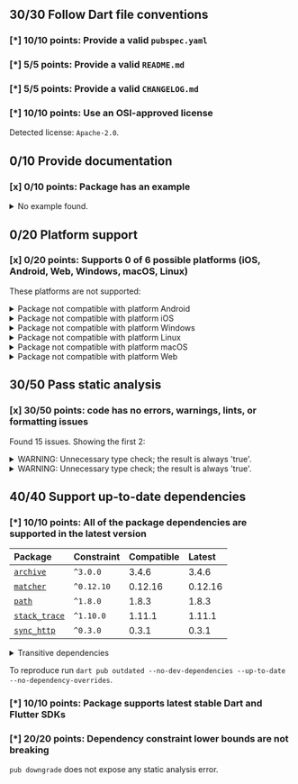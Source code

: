 ## 30/30 Follow Dart file conventions

### [*] 10/10 points: Provide a valid `pubspec.yaml`


### [*] 5/5 points: Provide a valid `README.md`


### [*] 5/5 points: Provide a valid `CHANGELOG.md`


### [*] 10/10 points: Use an OSI-approved license

Detected license: `Apache-2.0`.

## 0/10 Provide documentation

### [x] 0/10 points: Package has an example

<details>
<summary>
No example found.
</summary>

See [package layout](https://dart.dev/tools/pub/package-layout#examples) guidelines on how to add an example.
</details>

## 0/20 Platform support

### [x] 0/20 points: Supports 0 of 6 possible platforms (iOS, Android, Web, Windows, macOS, Linux)


These platforms are not supported:

<details>
<summary>
Package not compatible with platform Android
</summary>

Because:
* `package:webdriver/async_html.dart` that imports:
* `package:webdriver/src/request/async_xhr_request_client.dart` that imports:
* `dart:html`
</details>
<details>
<summary>
Package not compatible with platform iOS
</summary>

Because:
* `package:webdriver/async_html.dart` that imports:
* `package:webdriver/src/request/async_xhr_request_client.dart` that imports:
* `dart:html`
</details>
<details>
<summary>
Package not compatible with platform Windows
</summary>

Because:
* `package:webdriver/async_html.dart` that imports:
* `package:webdriver/src/request/async_xhr_request_client.dart` that imports:
* `dart:html`
</details>
<details>
<summary>
Package not compatible with platform Linux
</summary>

Because:
* `package:webdriver/async_html.dart` that imports:
* `package:webdriver/src/request/async_xhr_request_client.dart` that imports:
* `dart:html`
</details>
<details>
<summary>
Package not compatible with platform macOS
</summary>

Because:
* `package:webdriver/async_html.dart` that imports:
* `package:webdriver/src/request/async_xhr_request_client.dart` that imports:
* `dart:html`
</details>
<details>
<summary>
Package not compatible with platform Web
</summary>

Because:
* `package:webdriver/async_io.dart` that imports:
* `package:webdriver/src/request/async_io_request_client.dart` that imports:
* `dart:io`
</details>

## 30/50 Pass static analysis

### [x] 30/50 points: code has no errors, warnings, lints, or formatting issues

Found 15 issues. Showing the first 2:

<details>
<summary>
WARNING: Unnecessary type check; the result is always 'true'.
</summary>

`lib/src/async/web_element.dart:154:7`

```
    ╷
154 │       other is WebElement && other.driver == driver && other.id == id;
    │       ^^^^^^^^^^^^^^^^^^^
    ╵
```

To reproduce make sure you are using the [lints_core](https://pub.dev/packages/lints) and run `dart analyze lib/src/async/web_element.dart`
</details>
<details>
<summary>
WARNING: Unnecessary type check; the result is always 'true'.
</summary>

`lib/src/handler/json_wire/utils.dart:26:8`

```
   ╷
26 │       (responseBody is Map &&
   │        ^^^^^^^^^^^^^^^^^^^
   ╵
```

To reproduce make sure you are using the [lints_core](https://pub.dev/packages/lints) and run `dart analyze lib/src/handler/json_wire/utils.dart`
</details>

## 40/40 Support up-to-date dependencies

### [*] 10/10 points: All of the package dependencies are supported in the latest version

|Package|Constraint|Compatible|Latest|
|:-|:-|:-|:-|
|[`archive`]|`^3.0.0`|3.4.6|3.4.6|
|[`matcher`]|`^0.12.10`|0.12.16|0.12.16|
|[`path`]|`^1.8.0`|1.8.3|1.8.3|
|[`stack_trace`]|`^1.10.0`|1.11.1|1.11.1|
|[`sync_http`]|`^0.3.0`|0.3.1|0.3.1|

<details><summary>Transitive dependencies</summary>

|Package|Constraint|Compatible|Latest|
|:-|:-|:-|:-|
|[`async`]|-|2.11.0|2.11.0|
|[`boolean_selector`]|-|2.1.1|2.1.1|
|[`collection`]|-|1.18.0|1.18.0|
|[`convert`]|-|3.1.1|3.1.1|
|[`crypto`]|-|3.0.3|3.0.3|
|[`js`]|-|0.6.7|0.6.7|
|[`meta`]|-|1.11.0|1.11.0|
|[`pointycastle`]|-|3.7.3|3.7.3|
|[`source_span`]|-|1.10.0|1.10.0|
|[`stream_channel`]|-|2.1.2|2.1.2|
|[`string_scanner`]|-|1.2.0|1.2.0|
|[`term_glyph`]|-|1.2.1|1.2.1|
|[`test_api`]|-|0.6.1|0.6.1|
|[`typed_data`]|-|1.3.2|1.3.2|
</details>

To reproduce run `dart pub outdated --no-dev-dependencies --up-to-date --no-dependency-overrides`.

[`archive`]: https://pub.dev/packages/archive
[`matcher`]: https://pub.dev/packages/matcher
[`path`]: https://pub.dev/packages/path
[`stack_trace`]: https://pub.dev/packages/stack_trace
[`sync_http`]: https://pub.dev/packages/sync_http
[`async`]: https://pub.dev/packages/async
[`boolean_selector`]: https://pub.dev/packages/boolean_selector
[`collection`]: https://pub.dev/packages/collection
[`convert`]: https://pub.dev/packages/convert
[`crypto`]: https://pub.dev/packages/crypto
[`js`]: https://pub.dev/packages/js
[`meta`]: https://pub.dev/packages/meta
[`pointycastle`]: https://pub.dev/packages/pointycastle
[`source_span`]: https://pub.dev/packages/source_span
[`stream_channel`]: https://pub.dev/packages/stream_channel
[`string_scanner`]: https://pub.dev/packages/string_scanner
[`term_glyph`]: https://pub.dev/packages/term_glyph
[`test_api`]: https://pub.dev/packages/test_api
[`typed_data`]: https://pub.dev/packages/typed_data


### [*] 10/10 points: Package supports latest stable Dart and Flutter SDKs


### [*] 20/20 points: Dependency constraint lower bounds are not breaking

`pub downgrade` does not expose any static analysis error.